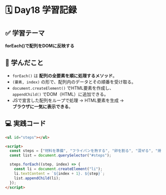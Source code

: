 # 🗓 Day18 学習記録

## ✅ 学習テーマ
**forEach()で配列をDOMに反映する**

## 📘 学んだこと
- `forEach()` は **配列の全要素を順に処理するメソッド**。
- `(要素, index)` の形で、配列内のデータとその順番を受け取る。
- `document.createElement()` でHTML要素を作成し、  
  `appendChild()` でDOM（HTML）に追加できる。
- JSで宣言した配列をループで処理 → HTML要素を生成 →  
  **ブラウザに一気に表示できる**。

## 💻 実践コード
```html
<ul id="steps"></ul>

<script>
  const steps = ["材料を準備", "フライパンを熱する", "卵を割る", "混ぜる", "焼く"];
  const list = document.querySelector("#steps");

  steps.forEach((step, index) => {
    const li = document.createElement("li");
    li.textContent = `${index + 1}. ${step}`;
    list.appendChild(li);
  });
</script>
